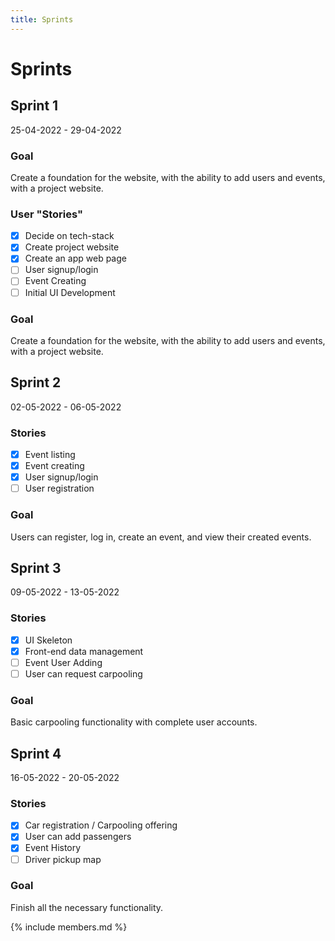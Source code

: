 ```yaml
---
title: Sprints
---
```

# Sprints

## Sprint 1

25-04-2022 - 29-04-2022

### Goal  
Create a foundation for the website, with the ability to add users and events, with a project website.

### User "Stories"

- [x] Decide on tech-stack
- [x] Create project website
- [x] Create an app web page
- [ ] User signup/login
- [ ] Event Creating
- [ ] Initial UI Development

### Goal

Create a foundation for the website, with the ability to add users and events, with a project website.

## Sprint 2

02-05-2022 - 06-05-2022

### Stories

- [x] Event listing
- [x] Event creating
- [x] User signup/login
- [ ] User registration

### Goal

Users can register, log in, create an event, and view their created events.

## Sprint 3

09-05-2022 - 13-05-2022

### Stories

- [x] UI Skeleton
- [x] Front-end data management
- [ ] Event User Adding
- [ ] User can request carpooling
 
### Goal

Basic carpooling functionality with complete user accounts.

## Sprint 4

16-05-2022 - 20-05-2022

### Stories

- [x] Car registration / Carpooling offering
- [x] User can add passengers
- [x] Event History
- [ ] Driver pickup map

### Goal

Finish all the necessary functionality.

{% include members.md %}